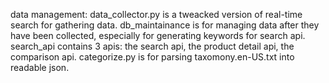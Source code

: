 data management:
data_collector.py is a tweacked version of real-time search for gathering data.
db_maintainance is for managing data after they have been collected, especially for generating keywords for search api.
search_api contains 3 apis: the search api, the product detail api, the comparison api.
categorize.py is for parsing taxomony.en-US.txt into readable json.
